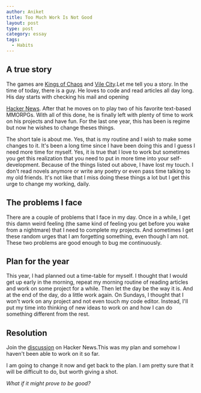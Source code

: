 ```yaml
---
author: Aniket
title: Too Much Work Is Not Good
layout: post
type: post
category: essay
tags:
  - Habits
---
```

## A true story

The games are [Kings of Chaos][1] and [Vile City][2].Let me tell you a story. In the time of today, there is a guy. He loves to code and read articles all day long. His day starts with checking his mail and opening

[Hacker News][3]. After that he moves on to play two of his favorite text-based MMORPGs. With all of this done, he is finally left with plenty of time to work on his projects and have fun. For the last one year, this has been is regime but now he wishes to change theses things.

The short tale is about me. Yes, that is my routine and I wish to make some changes to it. It's been a long time since I have been doing this and I guess I need more time for myself.
Yes, it is true that I love to work but sometimes you get this realization that you need to put in more time into your self-development. Because of the things listed out above, I have lost my touch. I don't read novels anymore or write any poetry or even pass time talking to my old friends. It's not like that I miss doing these things a lot but I get this urge to change my working, daily.

## The problems I face

There are a couple of problems that I face in my day. Once in a while, I get this damn weird feeling (the same kind of feeling you get before you wake from a nightmare) that I need to complete my projects. And sometimes I get these random urges that I am forgetting something, even though I am not. These two problems are good enough to bug me continuously.

## Plan for the year

This year, I had planned out a time-table for myself. I thought that I would get up early in the morning, repeat my morning routine of reading articles and work on some project for a while. Then let the day be the way it is. And at the end of the day, do a little work again.
On Sundays, I thought that I won't work on any project and not even touch my code editor. Instead, I'll put my time into thinking of new ideas to work on and how I can do something different from the rest.

## Resolution

Join the [discussion][4] on Hacker News.This was my plan and somehow I haven't been able to work on it so far.


I am going to change it now and get back to the plan. I am pretty sure that it will be difficult to do, but worth giving a shot.

*What if it might prove to be good?*

 [1]: http://www.kingsofchaos.com/ "Kings of Chaos"
 [2]: http://www.vilecity.com/ "Vile City"
 [3]: http://news.ycombinator.com/ "Hacker News"
 [4]: http://news.ycombinator.com/item?id=3821519 "HN Discussion: Too much work is not good"